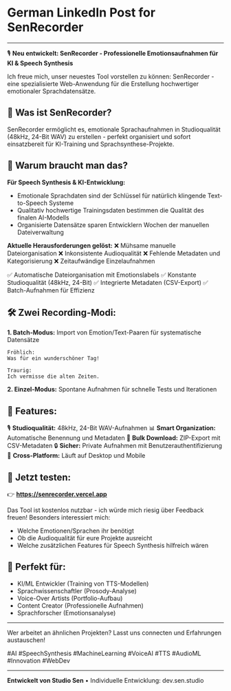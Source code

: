 # German LinkedIn Post for SenRecorder

---

🎙️ **Neu entwickelt: SenRecorder - Professionelle Emotionsaufnahmen für KI & Speech Synthesis**

Ich freue mich, unser neuestes Tool vorstellen zu können: SenRecorder - eine spezialisierte Web-Anwendung für die Erstellung hochwertiger emotionaler Sprachdatensätze.

## 🚀 **Was ist SenRecorder?**

SenRecorder ermöglicht es, emotionale Sprachaufnahmen in Studioqualität (48kHz, 24-Bit WAV) zu erstellen - perfekt organisiert und sofort einsatzbereit für KI-Training und Sprachsynthese-Projekte.

## 🎯 **Warum braucht man das?**

**Für Speech Synthesis & KI-Entwicklung:**
- Emotionale Sprachdaten sind der Schlüssel für natürlich klingende Text-to-Speech Systeme
- Qualitativ hochwertige Trainingsdaten bestimmen die Qualität des finalen AI-Modells
- Organisierte Datensätze sparen Entwicklern Wochen der manuellen Dateiverwaltung

**Aktuelle Herausforderungen gelöst:**
❌ Mühsame manuelle Dateiorganisation
❌ Inkonsistente Audioqualität
❌ Fehlende Metadaten und Kategorisierung
❌ Zeitaufwändige Einzelaufnahmen

✅ Automatische Dateiorganisation mit Emotionslabels
✅ Konstante Studioqualität (48kHz, 24-Bit)
✅ Integrierte Metadaten (CSV-Export)
✅ Batch-Aufnahmen für Effizienz

## 🛠️ **Zwei Recording-Modi:**

**1. Batch-Modus:** Import von Emotion/Text-Paaren für systematische Datensätze
```
Fröhlich:
Was für ein wunderschöner Tag!

Traurig:
Ich vermisse die alten Zeiten.
```

**2. Einzel-Modus:** Spontane Aufnahmen für schnelle Tests und Iterationen

## 🎨 **Features:**

🎙️ **Studioqualität:** 48kHz, 24-Bit WAV-Aufnahmen
📊 **Smart Organization:** Automatische Benennung und Metadaten
💾 **Bulk Download:** ZIP-Export mit CSV-Metadaten
🔒 **Sicher:** Private Aufnahmen mit Benutzerauthentifizierung
📱 **Cross-Platform:** Läuft auf Desktop und Mobile

## 🧪 **Jetzt testen:**
👉 **https://senrecorder.vercel.app**

Das Tool ist kostenlos nutzbar - ich würde mich riesig über Feedback freuen! Besonders interessiert mich:
- Welche Emotionen/Sprachen ihr benötigt
- Ob die Audioqualität für eure Projekte ausreicht
- Welche zusätzlichen Features für Speech Synthesis hilfreich wären

## 🎯 **Perfekt für:**
- KI/ML Entwickler (Training von TTS-Modellen)
- Sprachwissenschaftler (Prosody-Analyse)
- Voice-Over Artists (Portfolio-Aufbau)
- Content Creator (Professionelle Aufnahmen)
- Sprachforscher (Emotionsanalyse)

---

Wer arbeitet an ähnlichen Projekten? Lasst uns connecten und Erfahrungen austauschen! 

#AI #SpeechSynthesis #MachineLearning #VoiceAI #TTS #AudioML #Innovation #WebDev

---

**Entwickelt von Studio Sen** • Individuelle Entwicklung: dev.sen.studio